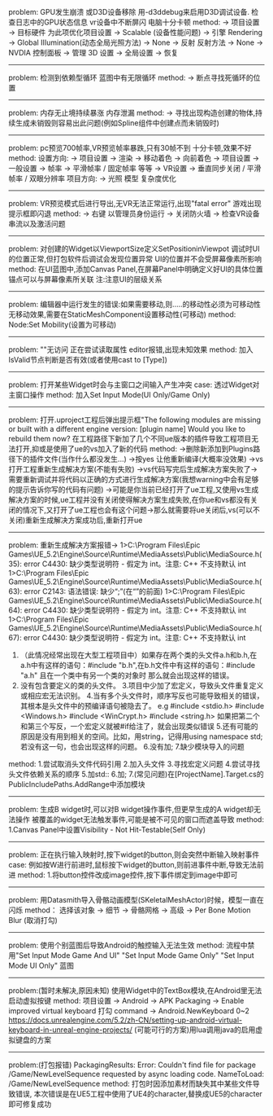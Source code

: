 problem:
GPU发生崩溃 或D3D设备移除
用-d3ddebug来启用D3D调试设备.
检查日志中的GPU状态信息
vr设备中不断屏闪 电脑十分卡顿
method:
-> 项目设置 -> 目标硬件 为此项优化项目设置 -> Scalable (设备性能问题)
-> 引擎 Rendering -> Global IIIumination(动态全局光照方法) -> None
-> 反射 反射方法 -> None
-> NVDIA 控制面板 -> 管理 3D 设置 -> 全局设置 -> 恢复

-----------------------------------------------------------------------------------------------------------------------------------------------------------

problem:
检测到依赖型循环
蓝图中有无限循环
method:
-> 断点寻找死循环的位置

-----------------------------------------------------------------------------------------------------------------------------------------------------------

problem:
内存无止境持续暴涨
内存泄漏
method:
-> 寻找出现构造创建的物体,持续生成未销毁则容易出此问题(例如Spline组件中创建点而未销毁时)

-----------------------------------------------------------------------------------------------------------------------------------------------------------

problem:
pc预览700帧率,VR预览帧率暴跌,只有30帧不到
十分卡顿,效果不好
method:
设置方向:
-> 项目设置 -> 渲染 -> 移动着色 -> 向前着色
-> 项目设置 -> 一般设置 -> 帧率 -> 平滑帧率 / 固定帧率 等等
-> VR设置 -> 垂直同步关闭 / 平滑帧率 / 双眼分辨率
项目方向:
-> 光照 模型 复杂度优化

-----------------------------------------------------------------------------------------------------------------------------------------------------------

problem:
VR预览模式后进行导出,无VR无法正常运行,出现"fatal error"
游戏出现提示框即闪退
method:
-> 右键 以管理员身份运行
-> 关闭防火墙
-> 检查VR设备串流以及激活问题

-----------------------------------------------------------------------------------------------------------------------------------------------------------

problem:
对创建的Widget以ViewportSize定义SetPositioninViewpot
调试时UI的位置正常,但打包软件后调试会发现位置异常
UI的位置并不会受屏幕像素所影响
method:
在UI蓝图中,添加Canvas Panel,在屏幕Panel中明确定义好UI的具体位置
锚点可以与屏幕像素所关联
注:注意UI的层级关系

-----------------------------------------------------------------------------------------------------------------------------------------------------------

problem:
编辑器中运行发生的错误:如果需要移动,则.....的移动性必须为可移动性
无移动效果,需要在StaticMeshComponent设置移动性(可移动)
method:
Node:Set Mobility(设置为可移动)

-----------------------------------------------------------------------------------------------------------------------------------------------------------

problem:
""无访问 正在尝试读取属性
editor报错,出现未知效果
method:
加入IsValid节点判断是否有效(或者使用cast to [Type])

-----------------------------------------------------------------------------------------------------------------------------------------------------------

problem:
打开某些Widget时会与主窗口之间输入产生冲突
case:
透过Widget对主窗口操作
method:
加入Set Input Mode(UI Only/Game Only)

-----------------------------------------------------------------------------------------------------------------------------------------------------------

problem:
打开.uproject工程后弹出提示框"The following modules are missing or built with a different engine version:
[plugin name]
Would you like to rebuild them now?
在工程路径下新加了几个不同ue版本的插件导致工程项目无法打开,抑或是使用了ue的vs加入了新的代码
method:
->删除新添加到Plugins路径下的插件文件(当作什么都没发生...)
->按yes 让他重新编译(大概率没效果)
->vs打开工程重新生成解决方案(不能有失败)
->vs代码写完后生成解决方案失败了->需要重新调试并将代码以正确的方式进行生成解决方案(我想warning中会有足够的提示告诉你写的代码有问题)
->可能是你当前已经打开了ue工程,又使用vs生成解决方案的时候,ue工程并没有关闭使得解决方案生成失败,在你ue和vs都没有关闭的情况下,又打开了ue工程也会有这个问题->那么就需要将ue关闭后,vs(可以不关闭)重新生成解决方案成功后,重新打开ue

-----------------------------------------------------------------------------------------------------------------------------------------------------------

problem:
重新生成解决方案报错->
1>C:\Program Files\Epic Games\UE_5.2\Engine\Source\Runtime\MediaAssets\Public\MediaSource.h(35): error C4430: 缺少类型说明符 - 假定为 int。注意: C++ 不支持默认 int
1>C:\Program Files\Epic Games\UE_5.2\Engine\Source\Runtime\MediaAssets\Public\MediaSource.h(63): error C2143: 语法错误: 缺少“;”(在“<class-head>”的前面)
1>C:\Program Files\Epic Games\UE_5.2\Engine\Source\Runtime\MediaAssets\Public\MediaSource.h(64): error C4430: 缺少类型说明符 - 假定为 int。注意: C++ 不支持默认 int
1>C:\Program Files\Epic Games\UE_5.2\Engine\Source\Runtime\MediaAssets\Public\MediaSource.h(67): error C4430: 缺少类型说明符 - 假定为 int。注意: C++ 不支持默认 int
1. （此情况经常出现在大型工程项目中）如果存在两个类的头文件a.h和b.h,在a.h中有这样的语句：#include "b.h",在b.h文件中有这样的语句：#include "a.h"   且在一个类中有另一个类的对象时   那么就会出现这样的错误。
2. 没有包含要定义的类的头文件。
3.项目中少加了宏定义，导致头文件重复定义或相应宏无法识别。
4.当有多个头文件时，顺序写反也可能导致相关的错误，其根本是头文件中的预编译语句被隐去了。
e.g
#include <stdio.h>
#include <Windows.h>
#include <WinCrypt.h>
#include <string.h>
如果把第二个和第三个写反，一个宏定义就被#if给注了，就会出现类似错误
5.还有可能的原因是没有用到相关的空间。比如，用string，记得用using namespace std;若没有这一句，也会出现这样的问题。
6.没有加;
7.缺少模块导入的问题

method:
1.尝试取消头文件代码引用
2.加入头文件
3.寻找宏定义问题
4.尝试寻找头文件依赖关系的顺序
5.加std::
6.加;
7.(常见问题)在[ProjectName].Target.cs的PublicIncludePaths.AddRange中添加模块

-----------------------------------------------------------------------------------------------------------------------------------------------------------

problem:
生成B widget时,可以对B widget操作事件,但更早生成的A widget却无法操作
被覆盖的widget无法触发事件,可能是被不可见的窗口而遮盖导致
method:
1.Canvas Panel中设置Visibility - Not Hit-Testable(Self Only)

-----------------------------------------------------------------------------------------------------------------------------------------------------------

problem:
正在执行输入映射时,按下widget的button,则会突然中断输入映射事件
case:
例如按W进行前进时,鼠标按下widget的button,则前进事件中断,导致无法前进
method:
1.将button控件改成image控件,按下事件绑定到image中即可

-----------------------------------------------------------------------------------------------------------------------------------------------------------

problem:
用Datasmith导入骨骼动画模型(SKeletalMeshActor)时候，模型一直在闪烁
method：
选择该对象 -> 细节 -> 骨骼网格 -> 高级 -> Per Bone Motion Blur (取消打勾)

-----------------------------------------------------------------------------------------------------------------------------------------------------------

problem:
使用个别蓝图后导致Android的触控输入无法生效
method:
流程中禁用"Set Input Mode Game And UI" "Set Input Mode Game Only" "Set Input Mode UI Only" 蓝图

-----------------------------------------------------------------------------------------------------------------------------------------------------------

problem:(暂时未解决,原因未知)
使用Widget中的TextBox模块,在Android里无法启动虚拟按键
method:
项目设置 -> Android -> APK Packaging -> Enable improved virtual keyboard 打勾
command -> Android.NewKeyboard 0~2
https://docs.unrealengine.com/5.2/zh-CN/setting-up-android-virtual-keyboard-in-unreal-engine-projects/
(可能可行的方案)用lua调用java的启用虚拟键盘的方案

-----------------------------------------------------------------------------------------------------------------------------------------------------------

problem:(打包报错)
PackagingResults: Error: Couldn't find file for package /Game/NewLevelSequence requested by async loading code. NameToLoad: /Game/NewLevelSequence
method:
打包时因添加素材而缺失其中某些文件导致错误,
本次错误是在UE5工程中使用了UE4的character,替换成UE5的character即可修复成功

